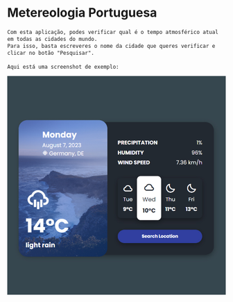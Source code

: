 # Metereologia Portuguesa

    Com esta aplicação, podes verificar qual é o tempo atmosférico atual em todas as cidades do mundo.
    Para isso, basta escreveres o nome da cidade que queres verificar e clicar no botão "Pesquisar".

    Aqui está uma screenshot de exemplo:

![screenshot](screenshot.jpg)
